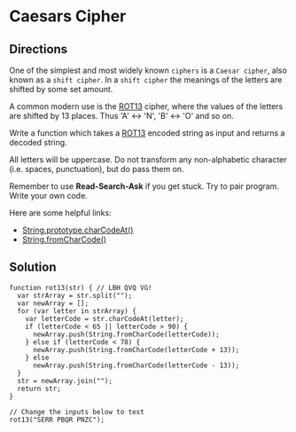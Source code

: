 # Caesars Cipher

## Directions

One of the simplest and most widely known `ciphers` is a `Caesar cipher`, also known as a `shift cipher`. In a `shift cipher` the meanings of the letters are shifted by some set amount.

A common modern use is the [ROT13](https://en.wikipedia.org/wiki/ROT13) cipher, where the values of the letters are shifted by 13 places. Thus 'A' ↔ 'N', 'B' ↔ 'O' and so on.

Write a function which takes a [ROT13](https://en.wikipedia.org/wiki/ROT13) encoded string as input and returns a decoded string.

All letters will be uppercase. Do not transform any non-alphabetic character (i.e. spaces, punctuation), but do pass them on.

Remember to use **Read-Search-Ask** if you get stuck. Try to pair program. Write your own code.

Here are some helpful links:

* [String.prototype.charCodeAt()](https://developer.mozilla.org/en-US/docs/Web/JavaScript/Reference/Global_Objects/String/charCodeAt)
* [String.fromCharCode()](https://developer.mozilla.org/en-US/docs/Web/JavaScript/Reference/Global_Objects/String/fromCharCode)

## Solution

```
function rot13(str) { // LBH QVQ VG!
  var strArray = str.split("");
  var newArray = [];
  for (var letter in strArray) {
    var letterCode = str.charCodeAt(letter);
    if (letterCode < 65 || letterCode > 90) {
      newArray.push(String.fromCharCode(letterCode));
    } else if (letterCode < 78) {
      newArray.push(String.fromCharCode(letterCode + 13));
    } else
      newArray.push(String.fromCharCode(letterCode - 13));
  }
  str = newArray.join("");
  return str;
}

// Change the inputs below to test
rot13("SERR PBQR PNZC");
```